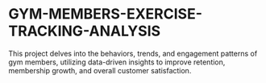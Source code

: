 # GYM-MEMBERS-EXERCISE-TRACKING-ANALYSIS
This project delves into the behaviors, trends, and engagement patterns of gym members,  utilizing data-driven insights to improve retention, membership growth, and overall customer satisfaction.
